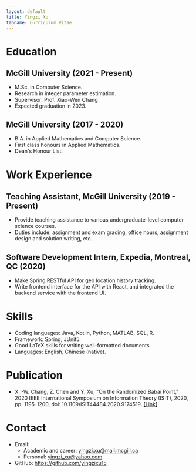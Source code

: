 ```yaml
---
layout: default
title: Yingzi Xu
tabname: Curriculum Vitae
---
```


# Education

## McGill University (2021 - Present)

- M.Sc. in Computer Science. 
- Research in integer parameter estimation.
- Supervisor: Prof. Xiao-Wen Chang
- Expected graduation in 2023.

## McGill University (2017 - 2020)

- B.A. in Applied Mathematics and Computer Science.
- First class honours in Applied Mathematics.
- Dean's Honour List.

# Work Experience

## Teaching Assistant, McGill University (2019 - Present)

- Provide teaching assistance to various undergraduate-level computer science courses.
- Duties include: assignment and exam grading, office hours, assignment design and solution writing, etc.

## Software Development Intern, Expedia, Montreal, QC (2020)

- Make Spring RESTful API for geo location history tracking.
- Write frontend interface for the API with React, and integrated the backend service with the frontend UI. 

# Skills

- Coding languages: Java, Kotlin, Python, MATLAB, SQL, R.
- Framework: Spring, JUnit5. 
- Good LaTeX skills for writing well-formatted documents.
- Languages: English, Chinese (native).

# Publication

- X. -W. Chang, Z. Chen and Y. Xu, "On the Randomized Babai Point," 2020 IEEE International Symposium on Information Theory (ISIT), 2020, pp. 1195-1200, doi: 10.1109/ISIT44484.2020.9174519. [[Link]](https://ieeexplore.ieee.org/document/9174519)

# Contact

- Email: 
  - Academic and career: yingzi.xu@mail.mcgill.ca
  - Personal: yingzi_xu@yahoo.com
- GitHub: https://github.com/yingzixu15

